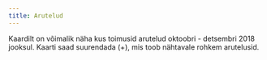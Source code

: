 ```yaml
---
title: Arutelud
---
```

Kaardilt on võimalik näha kus toimusid arutelud oktoobri - detsembri 2018 jooksul. Kaarti saad suurendada (+), mis toob nähtavale rohkem arutelusid.

<!--stackedit_data:
eyJoaXN0b3J5IjpbMTQ3NTA2ODI2Miw3OTkwMjEwNDksLTEzOD
Y5Nzc3MjAsMTA4MzgyOTY0XX0=
-->
